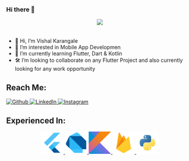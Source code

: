 ### Hi there 👋

<!--
**vishalrk1/vishalrk1** is a ✨ _special_ ✨ repository because its `README.md` (this file) appears on your GitHub profile.-->
<p align="center">
  <img src="images/working.gif" width=300>
  <br /><br />
</p>

- 👋 Hi, I’m Vishal Karangale
- 👀 I’m interested in Mobile App Developmen
- 🌱 I’m currently learning Flutter, Dart & Kotlin
- 🛠 I’m looking to collaborate on any Flutter Project and also currently looking for any work opportunity

## Reach Me:

<p align="start">
    <a href="https://github.com/vishalrk1" target="_blank">
        <img src="https://img.shields.io/badge/-Github-000?logo=github&style=for-the-badge&logoColor=white&color=black" alt="Github" />
    </a>
<!--     <a href="https://twitter.com/ArizArmeidi" target="_blank">
        <img src="https://img.shields.io/badge/-Twitter-2CA5E0?logo=twitter&style=for-the-badge&logoColor=white&color=black" alt="Twitter" />
    </a> -->
    <a href="https://www.linkedin.com/in/vishal-karangale-126492216/" target="_blank">
        <img src="https://img.shields.io/badge/-LinkedIn-0077B5?logo=linkedin&style=for-the-badge&logoColor=white&color=black" alt="LinkedIn" />
    </a>
     <a href="https://www.instagram.com/vishal_rk1/" target="_blank">
       <img src="https://img.shields.io/badge/instagram-%2312100E.svg?&style=for-the-badge&logo=instagram&logoColor=white&color=black" alt="Instagram" />
    </a>
</p>

## Experienced In:

<p align="center">
  <a href=""> 
    <img height="60" src="https://raw.githubusercontent.com/github/explore/80688e429a7d4ef2fca1e82350fe8e3517d3494d/topics/flutter/flutter.png">
  </a>
  
  <a href=""> 
    <img height="60" src="https://raw.githubusercontent.com/github/explore/80688e429a7d4ef2fca1e82350fe8e3517d3494d/topics/dart/dart.png">
  </a>
  
  <a href="" target="_blank"> 
    <img height="60" src="https://raw.githubusercontent.com/github/explore/80688e429a7d4ef2fca1e82350fe8e3517d3494d/topics/kotlin/kotlin.png">
  </a>
  
  <a href="" target="_blank"> 
    <img height="60" src="images/firebase.png">
  </a>
  
  <a href="" target="_blank"> 
    <img height="60" src="https://raw.githubusercontent.com/github/explore/80688e429a7d4ef2fca1e82350fe8e3517d3494d/topics/python/python.png" alt="Python">
  </a>
</p>


